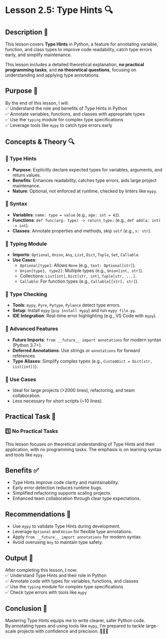 # Lesson 2.5: Type Hints 🔍

## Description 📝

This lesson covers **Type Hints** in Python, a feature for annotating variable, function, and class types to improve code readability, catch type errors early, and simplify maintenance.

This lesson includes a detailed theoretical explanation, **no practical programming tasks**, and **no theoretical questions**, focusing on understanding and applying type annotations.

## Purpose 🎯

By the end of this lesson, I will:  
✅ Understand the role and benefits of Type Hints in Python  
✅ Annotate variables, functions, and classes with appropriate types  
✅ Use the `typing` module for complex type specifications  
✅ Leverage tools like `mypy` to catch type errors early

## Concepts & Theory 🔍

### 🔹 Type Hints

-   **Purpose**: Explicitly declare expected types for variables, arguments, and return values.
-   **Benefits**: Enhances readability, catches type errors, aids large project maintenance.
-   **Nature**: Optional, not enforced at runtime, checked by linters like `mypy`.

### 🔹 Syntax

-   **Variables**: `name: type = value` (e.g., `age: int = 42`).
-   **Functions**: `def func(arg: type) -> return_type:` (e.g., `def add(a: int) -> int`).
-   **Classes**: Annotate properties and methods, skip `self` (e.g., `x: str`).

### 🔹 Typing Module

-   **Imports**: `Optional`, `Union`, `Any`, `List`, `Dict`, `Tuple`, `Set`, `Callable`.
-   **Use Cases**:
    -   `Optional[type]`: Allows `None` (e.g., `text: Optional[str]`).
    -   `Union[type1, type2]`: Multiple types (e.g., `Union[int, str]`).
    -   Collections: `List[int]`, `Dict[str, int]`, `Tuple[str, ...]`.
    -   `Callable`: For function types (e.g., `Callable[[str], str]`).

### 🔹 Type Checking

-   **Tools**: `mypy`, `Pyre`, `Pytype`, `Pylance` detect type errors.
-   **Setup**: Install `mypy` (`pip install mypy`) and run `mypy file.py`.
-   **IDE Integration**: Real-time error highlighting (e.g., VS Code with `mypy`).

### 🔹 Advanced Features

-   **Future Imports**: `from __future__ import annotations` for modern syntax (Python 3.7+).
-   **Deferred Annotations**: Use strings or `annotations` for forward references.
-   **Type Aliases**: Simplify complex types (e.g., `CustomDict = Dict[str, List[int]]`).

### 🔹 Use Cases

-   Ideal for large projects (>2000 lines), refactoring, and team collaboration.
-   Less necessary for short scripts (~10 lines).

## Practical Task 🧪

### 1️⃣ **No Practical Tasks**

This lesson focuses on theoretical understanding of Type Hints and their application, with no programming tasks. The emphasis is on learning syntax and tools like `mypy`.

## Benefits ✅

-   Type Hints improve code clarity and maintainability.
-   Early error detection reduces runtime bugs.
-   Simplified refactoring supports scaling projects.
-   Enhanced team collaboration through clear type expectations.

## Recommendations 📌

-   Use `mypy` to validate Type Hints during development.
-   Leverage `Optional` and `Union` for flexible type annotations.
-   Apply `from __future__ import annotations` for modern syntax.
-   Avoid overusing `Any` to maintain type safety.

## Output 📜

After completing this lesson, I now:  
✅ Understand Type Hints and their role in Python  
✅ Annotate code with types for variables, functions, and classes  
✅ Use the `typing` module for complex type specifications  
✅ Check type errors with tools like `mypy`

## Conclusion 🚀

Mastering Type Hints equips me to write clearer, safer Python code.  
By annotating types and using tools like `mypy`, I’m prepared to tackle large-scale projects with confidence and precision. 🧑‍💻✨
